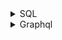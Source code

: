 <details>
<summary>SQL</summary>

1. [Learn Basic SQL in 15 Minutes | Business Intelligence For Beginners | SQL Tutorial For Beginners 1/3](https://youtu.be/kbKty5ZVKMY)
1. [SQL Tutorial - Full Database Course for Beginners](https://youtu.be/HXV3zeQKqGY)
1. [A Gentle Introduction to SQL Using SQLite](https://a-gentle-introduction-to-sql.readthedocs.io/en/latest/)

</details>

<details>
<summary>Graphql</summary>

1. [Nestjs docs - Harnessing the power of TypeScript & GraphQL](https://docs.nestjs.com/graphql/quick-start)
1. [JS GraphQL Course - Beginner To Expert](https://youtube.com/playlist?list=PLpPqplz6dKxXICtNgHY1tiCPau_AwWAJU)
1. [Netninja - JS GraphQL](https://youtube.com/playlist?list=PL4cUxeGkcC9iK6Qhn-QLcXCXPQUov1U7f)
1. [GraphQL - Queries and Mutations](https://graphql.org/learn/queries/)

</details>
